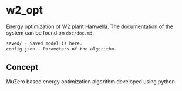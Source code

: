 # w2_opt
Energy optimization of W2 plant Hanwella. The documentation of the system can be found on `doc/doc.md`. 

```zsh
saved/ - Saved model is here.
config.json - Parameters of the algorithm.  
```

## Concept
MuZero based energy optimization algorithm developed using python.
